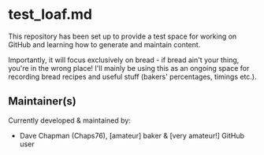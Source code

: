 # test_loaf.md

This repository has been set up to provide a test space for working on GitHub and learning how to generate and maintain content. 

Importantly, it will focus exclusively on bread - if bread ain't your thing, you're in the wrong place! I'll mainly be using this as an ongoing space for recording bread recipes and useful stuff (bakers' percentages, timings etc.). 


## Maintainer(s)

Currently developed & maintained by:

* Dave Chapman (Chaps76), [amateur] baker & [very amateur!] GitHub user 
